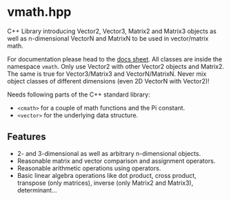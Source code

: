 # vmath.hpp

C++ Library introducing Vector2, Vector3, Matrix2 and Matrix3 objects as well as n-dimensional VectorN and MatrixN to be used in vector/matrix math.

For documentation please head to the [docs sheet](DOCS.md). All classes are inside the namespace `vmath`. Only use Vector2 with other Vector2 objects and Matrix2. The same is true for Vector3/Matrix3 and VectorN/MatrixN. Never mix object classes of different dimensions (even 2D VectorN with Vector2)!

Needs following parts of the C++ standard library:
- `<cmath>` for a couple of math functions and the Pi constant.
- `<vector>` for the underlying data structure.

## Features
- 2- and 3-dimensional as well as arbitrary n-dimensional objects.
- Reasonable matrix and vector comparison and assignment operators.
- Reasonable arithmetic operations using operators.
- Basic linear algebra operations like dot product, cross product, transpose (only matrices), inverse (only Matrix2 and Matrix3), determinant...

